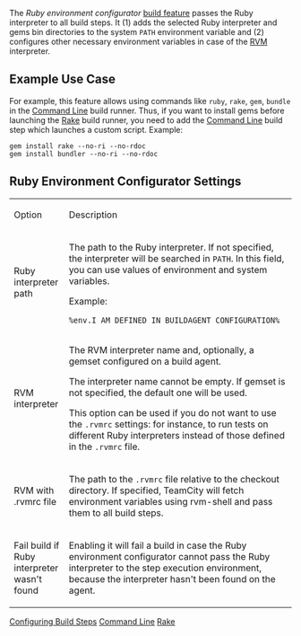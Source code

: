 [//]: # (title: Ruby Environment Configurator)
[//]: # (auxiliary-id: Ruby Environment Configurator)

The _Ruby environment configurator_ [build feature](adding-build-features.md) passes the Ruby interpreter to all build steps. It (1) adds the selected Ruby interpreter and gems bin directories to the system `PATH` environment variable and (2) configures other necessary environment variables in case of the [RVM](http://rvm.io/) interpreter.

## Example Use Case

For example, this feature allows using commands like `ruby`, `rake`, `gem`, `bundle` in the [Command Line](command-line.md) build runner. Thus, if you want to install gems before launching the [Rake](rake.md) build runner, you need to add the [Command Line](command-line.md) build step which launches a custom script. Example:

```Shell
gem install rake --no-ri --no-rdoc
gem install bundler --no-ri --no-rdoc

```

## Ruby Environment Configurator Settings

<table>
<tr>

<td>

Option

</td>

<td>

Description

</td>
</tr>
<tr>

<td>

Ruby interpreter path

</td>

<td>

The path to the Ruby interpreter. If not specified, the interpreter will be searched in `PATH`. In this field, you can use values of environment and system variables.

Example:

```Plain Text
%env.I_AM_DEFINED_IN_BUILDAGENT_CONFIGURATION%

```

</td>
</tr>
<tr>

<td>

RVM interpreter

</td>

<td>

The RVM interpreter name and, optionally, a gemset configured on a build agent.

The interpreter name cannot be empty. If gemset is not specified, the default one will be used.

This option can be used if you do not want to use the `.rvmrc` settings: for instance, to run tests on different Ruby interpreters instead of those defined in the `.rvmrc` file.

</td>
</tr>
<tr>

<td>

RVM with .rvmrc file

</td>

<td>

The path to the `.rvmrc` file relative to the checkout directory. If specified, TeamCity will fetch environment variables using rvm-shell and pass them to all build steps.

</td>
</tr>
<tr>

<td>

Fail build if Ruby interpreter wasn't found

</td>

<td>

Enabling it will fail a build in case the Ruby environment configurator cannot pass the Ruby interpreter to the step execution environment, because the interpreter hasn't been found on the agent.

</td>
</tr>
</table>

<seealso>
        <category ref="admin-guide">
            <a href="configuring-build-steps.md">Configuring Build Steps</a>
            <a href="command-line.md">Command Line</a>
            <a href="rake.md">Rake</a>
        </category>
</seealso>